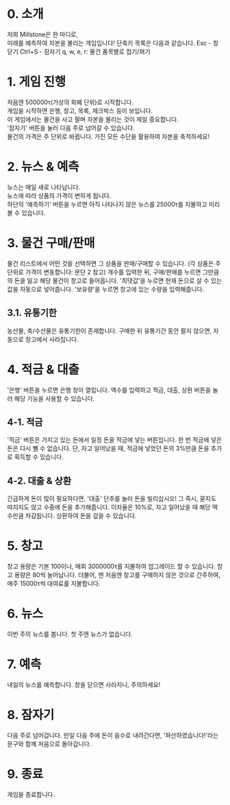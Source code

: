 # 0. 소개
저희 Millstone은 한 마디로,  
미래를 예측하여 자본을 불리는 게임입니다!
단축키 목록은 다음과 같습니다.
Esc - 창 닫기
Ctrl+S - 잠자기
q, w, e, r: 물건 품목별로 접기/펴기

# 1. 게임 진행 
처음엔 500000τ(가상의 화폐 단위)로 시작합니다.  
게임을 시작하면 은행, 창고, 목록, 체크박스 등이 보입니다.  
이 게임에서는 물건을 사고 팔며 자본을 불리는 것이 제일 중요합니다.  
'잠자기' 버튼을 눌러 다음 주로 넘어갈 수 있습니다.  
물건의 가격은 주 단위로 바뀝니다.
가진 모든 수단을 활용하여 자본을 축적하세요!

# 2. 뉴스 & 예측
뉴스는 매일 새로 나타납니다.  
뉴스에 따라 상품의 가격이 변하게 됩니다.   
하단의 '예측하기' 버튼을 누르면 아직 나타나지 않은 뉴스를 25000τ를 지불하고 미리 볼 수 있습니다.  

# 3. 물건 구매/판매
물건 리스트에서 어떤 것을 선택하면 그 상품을 판매/구매할 수 있습니다.
(각 상품은 주 단위로 가격이 변동합니다: 문단 2 참고)
개수를 입력한 뒤, 구매/판매를 누르면 그만큼의 돈을 잃고 해당 물건이 창고로 들어옵니다.
'최댓값'을 누르면 현재 돈으로 살 수 있는 값을 자동으로 넣어줍니다.
'보유량'을 누르면 창고에 있는 수량을 입력해줍니다.

## 3.1. 유통기한
농산물, 축/수산물은 유통기한이 존재합니다.
구매한 뒤 유통기간 동안 팔지 않으면, 자동으로 창고에서 사라집니다.

# 4. 적금 & 대출
'은행' 버튼을 누르면 은행 창이 열립니다.
액수를 입력하고 적금, 대출, 상환 버튼을 눌러 해당 기능을 사용할 수 있습니다.

## 4-1. 적금
'적금' 버튼은 가지고 있는 돈에서 일정 돈을 적금에 넣는 버튼입니다.
한 번 적금에 넣은 돈은 다시 뺄 수 없습니다.
단, 자고 일어났을 때, 적금에 넣었던 돈의 3%만큼 돈을 추가로 획득할 수 있습니다.

## 4-2. 대출 & 상환
긴급하게 돈이 많이 필요하다면, '대출' 단추를 눌러 돈을 빌리십시오!
그 즉시, 묻지도 따지지도 않고 수중에 돈을 추가해줍니다.
이자율은 10%로, 자고 일어났을 때 해당 액수만큼 차감됩니다.
상환하여 돈을 갚을 수 있습니다.

# 5. 창고
창고 용량은 기본 100이나, 매회 3000000τ를 지불하여 업그레이드 할 수 있습니다.
창고 용량은 80씩 늘어납니다.
더불어, 맨 처음엔 창고를 구매하지 않은 것으로 간주하여, 
매주 15000τ씩 대여료를 지불합니다.

# 6. 뉴스
이번 주의 뉴스를 봅니다. 첫 주엔 뉴스가 없습니다. 

# 7. 예측
내일의 뉴스를 예측합니다. 창을 닫으면 사라지니, 주의하세요!

# 8. 잠자기
다음 주로 넘어갑니다. 만일 다음 주에 돈이 음수로 내려간다면,
'파산하였습니다!'라는 문구와 함께 처음으로 돌아갑니다.

# 9. 종료
게임을 종료합니다.